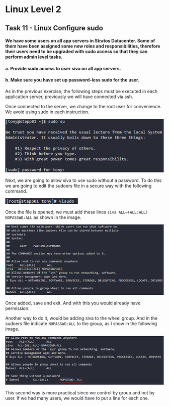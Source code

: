 # Linux Level 2

## Task 11 - Linux Configure sudo

#### We have some users on all app servers in Stratos Datacenter. Some of them have been assigned some new roles and responsibilities, therefore their users need to be upgraded with sudo access so that they can perform admin level tasks.

#### a. Provide sudo access to user siva on all app servers.

#### b. Make sure you have set up password-less sudo for the user.

As in the previous exercise, the following steps must be executed in each application server, previously we will have connected via ssh.

Once connected to the server, we change to the root user for convenience. We avoid using sudo in each instruction.

![Change to root user](/img/LINUX/LinuxL02/Task11_01_sudo_su.png)

Next, we are going to allow siva to use sudo without a password. To do this we are going to edit the sudoers file in a secure way with the following command.

![Edit sudoers](/img/LINUX/LinuxL02/Task11_02_visudo.png)

Once the file is opened, we must add these lines `siva ALL=(ALL:ALL) NOPASSWD:ALL` as shown in the image.

![Add line](/img/LINUX/LinuxL02/Task11_03_edit_sudo.png)

Once added, save and exit. And with this you would already have permission.

Another way to do it, would be adding siva to the wheel group. And in the sudoers file indicate `NOPASSWD:ALL` to the group, as I show in the following image.

![Add NOPASSWD:ALL](/img/LINUX/LinuxL02/Task11_04_edit_sudo.png)

This second way is more practical since we control by group and not by user. If we had many users, we would have to put a line for each one.
